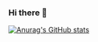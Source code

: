 ### Hi there 👋

[![Anurag's GitHub stats](https://github-readme-stats.vercel.app/api?username=Siam456)](https://github.com/anuraghazra/github-readme-stats)
